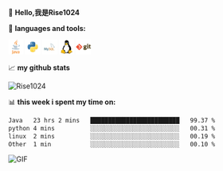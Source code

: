
👋 **Hello,我是Rise1024**  

🚧 **languages and tools:**  

<code><img height="30" src="https://raw.githubusercontent.com/github/explore/80688e429a7d4ef2fca1e82350fe8e3517d3494d/topics/java/java.png"></code>
<code><img height="30" src="https://raw.githubusercontent.com/github/explore/80688e429a7d4ef2fca1e82350fe8e3517d3494d/topics/python/python.png"></code>
<code><img height="30" src="https://raw.githubusercontent.com/github/explore/80688e429a7d4ef2fca1e82350fe8e3517d3494d/topics/mysql/mysql.png"></code>
<code><img height="30" src="https://raw.githubusercontent.com/github/explore/80688e429a7d4ef2fca1e82350fe8e3517d3494d/topics/linux/linux.png"></code>
<code><img height="30" src="https://raw.githubusercontent.com/github/explore/80688e429a7d4ef2fca1e82350fe8e3517d3494d/topics/git/git.png"></code>

📈 **my github stats**

<p align="left"> <img src="https://github-readme-stats.vercel.app/api?username=Rise1024&show_icons=true&theme=gotham" alt="Rise1024" />
  

📊 **this week i spent my time on:**
<!--START_SECTION:waka-->

```text
Java   23 hrs 2 mins   █████████████████████████   99.37 %
python 4 mins          ░░░░░░░░░░░░░░░░░░░░░░░░░   00.31 %
linux  2 mins          ░░░░░░░░░░░░░░░░░░░░░░░░░   00.19 %
Other  1 min           ░░░░░░░░░░░░░░░░░░░░░░░░░   00.10 %
```
<img align="left" alt="GIF" src="https://github.com/abhisheknaiidu/abhisheknaiidu/blob/master/code.gif?raw=true" width="500" height="320" />


